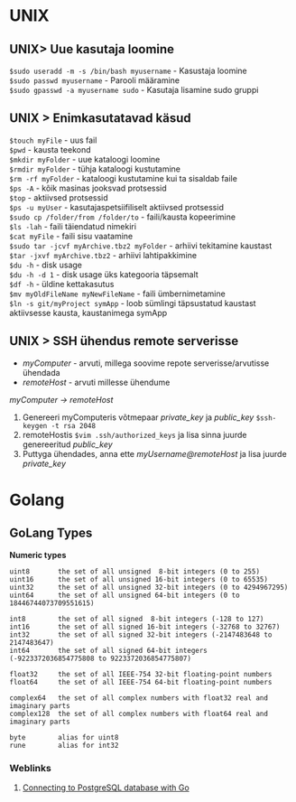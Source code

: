 # UNIX
## UNIX> Uue kasutaja loomine 
`$sudo useradd -m -s /bin/bash myusername` - Kasustaja loomine  
`$sudo passwd myusername` - Parooli määramine  
`$sudo gpasswd -a myusername sudo` - Kasutaja lisamine sudo gruppi

## UNIX > Enimkasutatavad käsud
`$touch myFile`    - uus fail  
`$pwd`             - kausta teekond  
`$mkdir myFolder` - uue kataloogi loomine  
```$rmdir myFolder``` - tühja kataloogi kustutamine  
```$rm -rf myFolder``` - kataloogi kustutamine kui ta sisaldab faile  
```$ps -A``` - kõik masinas jooksvad protsessid  
```$top``` - aktiivsed protsessid  
```$ps -u myUser``` - kasutajaspetsiifiliselt aktiivsed protsessid  
```$sudo cp /folder/from /folder/to``` - faili/kausta kopeerimine  
```$ls -lah``` - faili täiendatud nimekiri  
```$cat myFile``` - faili sisu vaatamine  
```$sudo tar -jcvf myArchive.tbz2 myFolder``` - arhiivi tekitamine kaustast  
```$tar -jxvf myArchive.tbz2``` - arhiivi lahtipakkimine  
```$du -h``` - disk usage  
```$du -h -d 1``` - disk usage üks kategooria täpsemalt  
```$df -h``` - üldine kettakasutus  
```$mv myOldFileName myNewFileName``` - faili ümbernimetamine  
```$ln -s git/myProject symApp``` - loob sümlingi täpsustatud kaustast aktiivsesse kausta, kaustanimega symApp

## UNIX > SSH ühendus remote serverisse
 - *myComputer* - arvuti, millega soovime repote serverisse/arvutisse ühendada
 - *remoteHost* - arvuti millesse ühendume

*myComputer -> remoteHost*

 1. Genereeri myComputeris võtmepaar _private_key_ ja _public_key_ ```$ssh-keygen -t rsa 2048```  
 2. remoteHostis ```$vim .ssh/authorized_keys``` ja lisa sinna juurde genereeritud _public_key_
 3. Puttyga ühendades, anna ette _myUsername@remoteHost_ ja lisa juurde _private_key_

# Golang
## GoLang Types

**Numeric types**
```
uint8       the set of all unsigned  8-bit integers (0 to 255)
uint16      the set of all unsigned 16-bit integers (0 to 65535)
uint32      the set of all unsigned 32-bit integers (0 to 4294967295)
uint64      the set of all unsigned 64-bit integers (0 to 18446744073709551615)

int8        the set of all signed  8-bit integers (-128 to 127)
int16       the set of all signed 16-bit integers (-32768 to 32767)
int32       the set of all signed 32-bit integers (-2147483648 to 2147483647)
int64       the set of all signed 64-bit integers (-9223372036854775808 to 9223372036854775807)

float32     the set of all IEEE-754 32-bit floating-point numbers
float64     the set of all IEEE-754 64-bit floating-point numbers

complex64   the set of all complex numbers with float32 real and imaginary parts
complex128  the set of all complex numbers with float64 real and imaginary parts

byte        alias for uint8
rune        alias for int32
```

### Weblinks

1. [Connecting to PostgreSQL database with Go](https://www.calhoun.io/using-postgresql-with-golang/)
